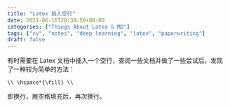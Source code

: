 ```yaml
---
title: "Latex 插入空行"
date: 2021-06-16T20:38:50+08:00
categories: ["Things About Latex & MD"]
tags: ["cv", "notes", "deep learning", "latex", "paperwriting"]
draft: false
---
```


有时需要在 Latex 文档中插入一个空行，查阅一些文档并做了一些尝试后，发现了一种较为简单的方法：  

```
\\ \hspace*{\fill} \\
```

即换行，用空格填充后，再次换行。  
